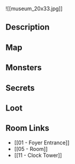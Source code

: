 ![[museum_20x33.jpg]]
## Description

## Map

## Monsters

## Secrets

## Loot

## Room Links

*  [[01 - Foyer Entrance]]
*  [[05 - Room]]
*  [[11 - Clock Tower]]